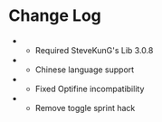# Change Log

* * Required SteveKunG's Lib 3.0.8
* * Chinese language support
* * Fixed Optifine incompatibility
* - Remove toggle sprint hack